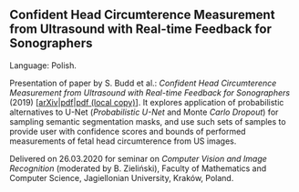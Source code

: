 ## Confident Head Circumterence Measurement from Ultrasound with Real-time Feedback for Sonographers

Language: Polish.

Presentation of paper by S. Budd et al.: *Confident Head Circumterence Measurement from Ultrasound with Real-time Feedback for Sonographers* (2019) [[arXiv](https://arxiv.org/abs/1908.02582)|[pdf](https://arxiv.org/pdf/1908.02582)|[pdf (local copy)](src/1908.02582v1.pdf)]. It explores application of probabilistic alternatives to U-Net (*Probabilistic U-Net* and Monte *Carlo Dropout*) for sampling semantic segmentation masks, and use such sets of samples to provide user with confidence scores and bounds of performed measurements of fetal head circumterence from US images.

Delivered on 26.03.2020 for seminar on *Computer Vision and Image Recognition* (moderated by B. Zieliński), Faculty of Mathematics and Computer Science, Jagiellonian University, Kraków, Poland.